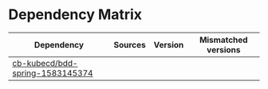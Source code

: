 # Dependency Matrix

Dependency | Sources | Version | Mismatched versions
---------- | ------- | ------- | -------------------
[cb-kubecd/bdd-spring-1583145374](https://github.com/cb-kubecd/bdd-spring-1583145374.git) |  | []() | 
